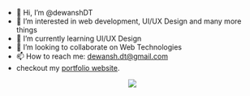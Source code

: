 - 👋 Hi, I’m @dewanshDT
- 👀 I’m interested in web development, UI/UX Design and many more things
- 🌱 I’m currently learning UI/UX Design
- 💞️ I’m looking to collaborate on Web Technologies
- 📫 How to reach me: dewansh.dt@gmail.com
- checkout my [portfolio website](http://gentle-fjord-40759.herokuapp.com/).

<p align = "center">
  <a href="https://github.com/dewanshDT">
    <img src = "https://github-readme-stats.vercel.app/api?username=dewanshDT&show_icons=true&line_height=27&include_all_commits=true">
  </a>
<!--   <a href="https://github.com/dewanshDT">
    <img src = "https://github-readme-stats.vercel.app/api/top-langs/?username=dewanshDT&hide=jupyter%20notebook&layout=compact&langs_count=8">
  </a> -->
</p>

<p align = "center">
</p>
<!---
dewanshDT/dewanshDT is a ✨ special ✨ repository because its `README.md` (this file) appears on your GitHub profile.
You can click the Preview link to take a look at your changes.
--->
